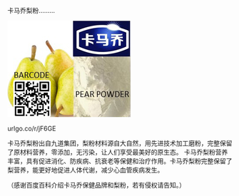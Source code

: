 卡马乔梨粉.........


![卡马乔梨粉](https://github.com/ywangnccu/ywang/blob/main/images/PearPowder.jpg)

urlgo.co/r/jF6GE

卡马乔梨粉出自九道集团，梨粉材料源自大自然，用先进技术加工磨粉，完整保留了原材料营养，零添加，无污染，让人们享受最美好的原生态。
卡马乔梨粉营养丰富，具有促进消化、防疾病、抗衰老等保健和治疗作用。卡马乔梨粉完整保留了梨营养，能更好地促进人体代谢，减少心血管疾病发生。


（感谢百度百科介绍卡马乔保健品牌和梨粉，若有侵权请告知。）
